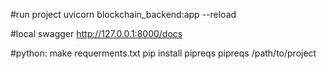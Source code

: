 #run project
uvicorn blockchain_backend:app --reload

#local swagger
http://127.0.0.1:8000/docs

#python: make requerments.txt
pip install pipreqs
pipreqs /path/to/project